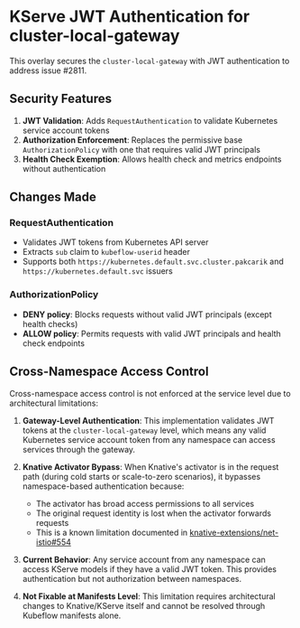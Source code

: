 # KServe JWT Authentication for cluster-local-gateway

This overlay secures the `cluster-local-gateway` with JWT authentication to address issue #2811.

## Security Features

1. **JWT Validation**: Adds `RequestAuthentication` to validate Kubernetes service account tokens
2. **Authorization Enforcement**: Replaces the permissive base `AuthorizationPolicy` with one that requires valid JWT principals
3. **Health Check Exemption**: Allows health check and metrics endpoints without authentication

## Changes Made

### RequestAuthentication

-   Validates JWT tokens from Kubernetes API server
-   Extracts `sub` claim to `kubeflow-userid` header
-   Supports both `https://kubernetes.default.svc.cluster.pakcarik` and `https://kubernetes.default.svc` issuers

### AuthorizationPolicy

-   **DENY policy**: Blocks requests without valid JWT principals (except health checks)
-   **ALLOW policy**: Permits requests with valid JWT principals and health check endpoints

## Cross-Namespace Access Control

Cross-namespace access control is not enforced at the service level due to architectural limitations:

1. **Gateway-Level Authentication**: This implementation validates JWT tokens at the `cluster-local-gateway` level, which means any valid Kubernetes service account token from any namespace can access services through the gateway.

2. **Knative Activator Bypass**: When Knative's activator is in the request path (during cold starts or scale-to-zero scenarios), it bypasses namespace-based authentication because:

    - The activator has broad access permissions to all services
    - The original request identity is lost when the activator forwards requests
    - This is a known limitation documented in [knative-extensions/net-istio#554](https://github.com/knative-extensions/net-istio/issues/554)

3. **Current Behavior**: Any service account from any namespace can access KServe models if they have a valid JWT token. This provides authentication but not authorization between namespaces.

4. **Not Fixable at Manifests Level**: This limitation requires architectural changes to Knative/KServe itself and cannot be resolved through Kubeflow manifests alone.
